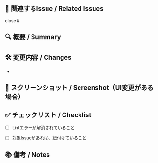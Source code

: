 ## 🧩 関連するIssue / Related Issues

<!-- 例: close #12, fix #34 -->
close #


## 🔍 概要 / Summary

<!-- このPRの目的や背景など、ざっくりとした内容を記載してください -->



## 🛠 変更内容 / Changes

<!-- 主な変更点を簡潔に箇条書きで -->
- 


## 📸 スクリーンショット / Screenshot（UI変更がある場合）




## ✅ チェックリスト / Checklist

- [ ] Lintエラーが解消されていること
- [ ] 対象Issueがあれば、紐付けていること


## 📚 備考 / Notes

<!-- 実装の補足、今後の対応予定、レビュー観点など -->
